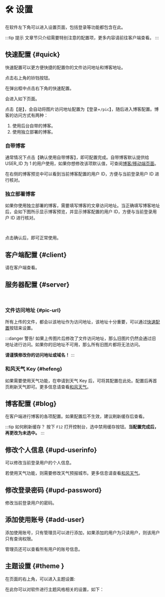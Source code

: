 <script setup lang="ts">
import { onMounted } from 'vue'
import { info } from '../scripts/stat-api'

onMounted(() => info())
</script>

# 🛠️ 设置

在软件左下角可以进入设置页面，包括登录等功能都包含在此。

:::tip 提示
文章节只介绍需要特别注意的配置项，更多内容请前往客户端查看。
:::

## 快速配置 {#quick}

快速配置可以更方便快捷的配置你的文件访问地址和博客地址。

点击右上角的铃铛按钮。

<bl-img src="../imgs/setting/caution.png" width="200px"/>

在弹出框中点击右下角的快速配置。

<bl-img src="../imgs/setting/caution-popover1.png" width="350px"/>

会进入如下页面。

<bl-img src="../imgs/setting/quick-setting-pic.png" width="650px"/>

点击【是】，会自动将图片访问地址配置为【登录+`/pic`】，随后进入博客配置。博客的访问方式有两种：

1. 使用后台自带的博客。
2. 使用独立部署的博客。

### 自带博客

通常情况下点击【确认使用自带博客】，即可配置完成。自带博客默认提供给 USER_ID 为 1 的用户使用，如果你想修改该项默认值，可查阅[博客/移动端页面](./deploy/blog)。

在右侧的博客预览中可以看到当前博客配置的用户 ID，方便与当前登录用户 ID 进行核对。

<bl-img src="../imgs/setting/quick-setting-blog.png" width="650px"/>

### 独立部署博客

如果你使用独立部署的博客，需要填写博客的文章访问地址。当正确填写博客地址后，会如下图所示显示博客预览，并显示博客配置的用户 ID，方便与当前登录用户 ID 进行核对。

<br/>
<bl-img src="../imgs/setting/quick-setting-blog-custom.png" width="650px"/>

点击确认后，即可正常使用。

<bl-img src="../imgs/setting/quick-setting-completed.png" width="650px"/>

## 客户端配置 {#client}

请在客户端查看。

## 服务器配置 {#server}

<br/>
<bl-img src="../imgs/setting/server.png" width="550px"/>

### 文件访问地址 <Badge type="danger" text="重要" />{#pic-url}

所有上传的文件，都会以该地址作为访问地址，该地址十分重要，可以通过[快速配置](./setting#quick)按钮来设置。

:::danger 警告!
如果上传图片后修改了文件访问地址，那么旧图片仍然会通过旧地址进行访问。如果你的旧地址不可用，那么所有旧图片都将无法访问。

**请谨慎修改你的访问地址或域名！**
:::

### 和风天气 Key {#hefeng}

如果需要使用天气功能，在申请到天气 Key 后，可将其配置在此处。配置后再首页刷新天气即可。更多信息请查看[和风天气](./hefeng)。

## 博客配置 {#blog}

在客户端进行博客的各项配置。如果配置后不生效，建议刷新缓存后查看。

:::tip 如何刷新缓存？
按下 `F12` 打开控制台，选中禁用缓存按钮。**当配置完成后，再更改为未选中。**
<bl-img src="../imgs/setting/disabled-cache.png" width="550px"/>
:::

## 修改个人信息 {#upd-userinfo}

可以修改当前登录用户的个人信息。

若使用天气功能，则需要修改天气预报城市。更多信息请查看[和风天气](./hefeng)。

## 修改登录密码 {#upd-password}

修改当前登录用户的密码。

## 添加使用账号 {#add-user}

添加使用账号，只有管理员可以进行添加，如果添加的用户为只读用户，则该用户只有查询权限。

管理员还可以查看所有用户的账号信息。

## 主题设置 {#theme }

在页面的右上角，可以进入主题设置:

<bl-img src="../imgs/setting/theme.png" width="350px"/>

在此你可以对软件进行主题风格相关的设置，如下：

<bl-img src="../imgs/setting/theme1.png" width="400px"/>
<br/>
<bl-img src="../imgs/setting/theme2.png" width="400px"/>
<br/>
<bl-img src="../imgs/setting/theme3.png" width="400px"/>
